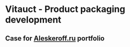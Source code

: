 # Vitauct - Product packaging development ##

## Case for [Aleskeroff.ru](https://aleskeroff.ru/portfolio/vitauct-packaging) portfolio ##
